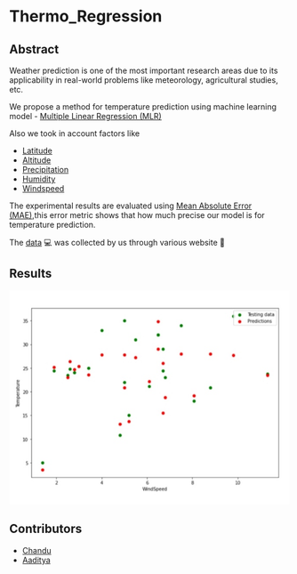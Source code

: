 
# Thermo_Regression

## Abstract
Weather prediction is one of the most important research areas due to its applicability in real-world problems like meteorology, agricultural studies, etc.

We propose a method for temperature prediction using machine learning model - [Multiple Linear Regression (MLR)](https://en.wikipedia.org/wiki/Linear_regression)

 Also we took in account factors like 
* [Latitude](https://en.wikipedia.org/wiki/Latitude)
* [Altitude](https://en.wikipedia.org/wiki/Altitude)
* [Precipitation](https://en.wikipedia.org/wiki/Precipitation)
* [Humidity](https://en.wikipedia.org/wiki/Humidity)
* [Windspeed](https://en.wikipedia.org/wiki/Windspeed)

The experimental results are evaluated using  [Mean Absolute Error (MAE)](),this error metric shows that how much precise our model is for temperature prediction.

The [data](https://github.com/adijams01/thermo_regression_01/blob/main/thermodynamics_csv.csv) :computer: was collected by us through various website :scroll:


## Results

![Temp](https://raw.githubusercontent.com/adijams01/thermo_regression_01/main/IMG_20221110_221402.jpg)

## Contributors
* [Chandu](https://github.com/Chandu106)
* [Aaditya](https://github.com/ad5454)
